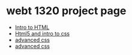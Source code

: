 # webt 1320 project page

 <ul>
     <li><a href="intro_to_html_images/index.html" target="_blank">Intro to HTML</a></li>
     <li><a href="html5_intro_css/index.html" target="_blank">Html5 and intro to css</a></li>
    <li><a href="advanced_css/index.html" target="_blank">advanced css</a></li>
    <li><a href="adv_css/index.html" target="_blank">advanced css</a></li>
 </ul>